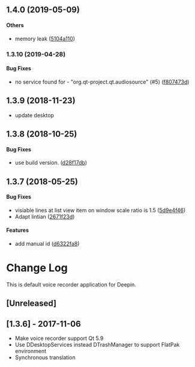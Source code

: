<a name=""></a>
##  1.4.0 (2019-05-09)


#### Others

*   memory leak ([5104a110](https://github.com/linuxdeepin/deepin-voice-recorder/commit/5104a1109e0eec0e97d512dfed4539240d838f5e))



<a name="1.3.10"></a>
### 1.3.10 (2019-04-28)


#### Bug Fixes

*   no service found for - "org.qt-project.qt.audiosource" (#5) ([f807473d](f807473d))

<a name=""></a>
##  1.3.9 (2018-11-23)

*   update desktop

<a name="1.3.8"></a>
## 1.3.8 (2018-10-25)


#### Bug Fixes

*   use build version. ([d28f17db](d28f17db))



<a name="1.3.7"></a>
## 1.3.7 (2018-05-25)


#### Bug Fixes

*   visiable lines at list view item on window scale ratio is 1.5 ([5d9e4f46](5d9e4f46))
*   Adapt lintian ([2671f23d](2671f23d))

#### Features

*   add manual id ([d6322fa8](d6322fa8))



# Change Log
This is default voice recorder application for Deepin.

## [Unreleased]


## [1.3.6] - 2017-11-06
- Make voice recorder support Qt 5.9
- Use DDesktopServices instead DTrashManager to support FlatPak environment
- Synchronous translation
